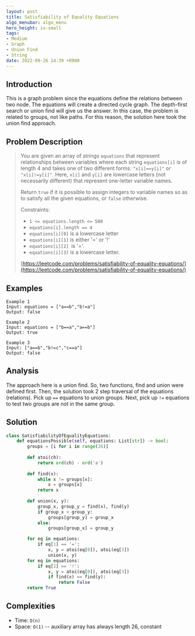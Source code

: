 ```yaml
---
layout: post
title: Satisfiability of Equality Equations
algo_menubar: algo_menu
hero_height: is-small
tags:
- Medium
- Graph
- Union Find
- String
date: 2022-09-26 14:39 +0900
---
```

## Introduction
This is a graph problem since the equations define the relations between two node.
The equations will create a directed cycle graph.
The depth-first search or union find will give us the answer.
In this case, the problem is related to groups, not like paths.
For this reason, the solution here took the union find approach.

## Problem Description
> You are given an array of strings `equations` that represent relationships between variables
> where each string `equations[i]` is of length 4 and takes one of two different forms: `"x[i]==y[i]"` or `"x[i]!=y[i]"`.
> Here, `x[i]` and `y[i]` are lowercase letters (not necessarily different) that represent one-letter variable names.
>
> Return `true` if it is possible to assign integers to variable names so as to satisfy all the given equations, or `false` otherwise.
>
> Constraints:
> - `1 <= equations.length <= 500`
> - `equations[i].length == 4`
> - `equations[i][0]` is a lowercase letter
> - `equations[i][1]` is either '=' or '!'
> - `equations[i][2] `is '='.
> - `equations[i][3]` is a lowercase letter.
>
> [https://leetcode.com/problems/satisfiability-of-equality-equations/](https://leetcode.com/problems/satisfiability-of-equality-equations/)

## Examples
```
Example 1
Input: equations = ["a==b","b!=a"]
Output: false
```

```
Example 2
Input: equations = ["b==a","a==b"]
Output: true
```

```
Example 3
Input: ["a==b","b!=c","c==a"]
Output: false
```

## Analysis
The approach here is a union find.
So, two functions, find and union were defined first.
Then, the solution took 2 step traversal of the equations (relations).
Pick up `==` equations to union groups.
Next, pick up `!=` equations to test two groups are not in the same group.

## Solution
```python
class SatisfiabilityOfEqualityEquations:
    def equationsPossible(self, equations: List[str]) -> bool:
        groups = [i for i in range(26)]
        
        def atoi(ch):
            return ord(ch) - ord('a')
        
        def find(x):
            while x != groups[x]:
                x = groups[x]
            return x
        
        def union(x, y):
            group_x, group_y = find(x), find(y)
            if group_x < group_y:
                groups[group_y] = group_x
            else:
                groups[group_x] = group_y

        for eq in equations:
            if eq[1] == '=':
                x, y = atoi(eq[0]), atoi(eq[3])
                union(x, y)
        for eq in equations:
            if eq[1] == '!':
                x, y = atoi(eq[0]), atoi(eq[3])
                if find(x) == find(y):
                    return False
        return True
```

## Complexities
- Time: `O(n)`
- Space: `O(1)` -- auxiliary array has always length 26, constant
